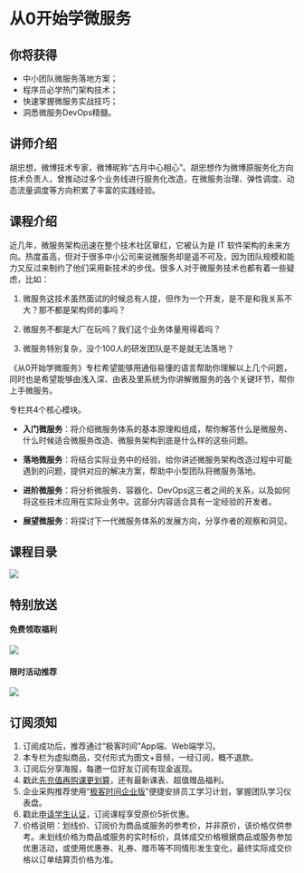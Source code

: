 # 从0开始学微服务

## 你将获得

*   中小团队微服务落地方案；
*   程序员必学热门架构技术；
*   快速掌握微服务实战技巧；
*   洞悉微服务DevOps精髓。

  

## 讲师介绍

胡忠想，微博技术专家，微博昵称“古月中心相心”。胡忠想作为微博原服务化方向技术负责人，曾推动过多个业务线进行服务化改造，在微服务治理、弹性调度、动态流量调度等方向积累了丰富的实践经验。

  

## 课程介绍

近几年，微服务架构迅速在整个技术社区窜红，它被认为是 IT 软件架构的未来方向。热度虽高，但对于很多中小公司来说微服务却是遥不可及，因为团队规模和能力又反过来制约了他们采用新技术的步伐。很多人对于微服务技术也都有着一些疑虑，比如：

1.  微服务这技术虽然面试的时候总有人提，但作为一个开发，是不是和我关系不大？那不都是架构师的事吗？
    
2.  微服务不都是大厂在玩吗？我们这个业务体量用得着吗？
    
3.  微服务特别复杂，没个100人的研发团队是不是就无法落地？
    

《从0开始学微服务》专栏希望能够用通俗易懂的语言帮助你理解以上几个问题，同时也是希望能够由浅入深、由表及里系统为你讲解微服务的各个关键环节，帮你上手微服务。

专栏共4个核心模块。

*   **入门微服务**：将介绍微服务体系的基本原理和组成，帮你解答什么是微服务、什么时候适合微服务改造、微服务架构到底是什么样的这些问题。
    
*   **落地微服务**：将结合实际业务中的经验，给你讲述微服务架构改造过程中可能遇到的问题，提供对应的解决方案，帮助中小型团队将微服务落地。
    
*   **进阶微服务**：将分析微服务、容器化、DevOps这三者之间的关系，以及如何将这些技术应用在实际业务中。这部分内容适合具有一定经验的开发者。
    
*   **展望微服务**：将探讨下一代微服务体系的发展方向，分享作者的观察和洞见。
    

  

## 课程目录

![](https://static001.geekbang.org/resource/image/9c/43/9cbd16959db40363b53dc358ff425643.jpg)

  

## 特别放送

#### 免费领取福利

[![](https://static001.geekbang.org/resource/image/3b/f4/3bdf677ae6490acb5f2899985e9337f4.jpg?wh=1029x315)](https://time.geekbang.org/article/455497)

#### 限时活动推荐

[![](https://static001.geekbang.org/resource/image/67/a0/6720f5d50b4b38abbf867facdef728a0.png?wh=1035x360)](https://shop18793264.m.youzan.com/wscgoods/detail/2fmoej9krasag5p?dc_ps=2913145716543073286.200001)

  

## 订阅须知

1.  订阅成功后，推荐通过“极客时间”App端、Web端学习。
2.  本专栏为虚拟商品，交付形式为图文+音频，一经订阅，概不退款。
3.  订阅后分享海报，每邀一位好友订阅有现金返现。
4.  戳此[先充值再购课更划算](https://shop18793264.m.youzan.com/wscgoods/detail/2fmoej9krasag5p?scan=1&activity=none&from=kdt&qr=directgoods_1541158976&shopAutoEnter=1)，还有最新课表、超值赠品福利。
5.  企业采购推荐使用“[极客时间企业版](https://b.geekbang.org/?utm_source=geektime&utm_medium=columnintro&utm_campaign=newregister&gk_source=2021020901_gkcolumnintro_newregister)”便捷安排员工学习计划，掌握团队学习仪表盘。
6.  戳此[申请学生认证](https://promo.geekbang.org/activity/student-certificate?utm_source=geektime&utm_medium=caidanlan1)，订阅课程享受原价5折优惠。
7.  价格说明：划线价、订阅价为商品或服务的参考价，并非原价，该价格仅供参考。未划线价格为商品或服务的实时标价，具体成交价格根据商品或服务参加优惠活动，或使用优惠券、礼券、赠币等不同情形发生变化，最终实际成交价格以订单结算页价格为准。
